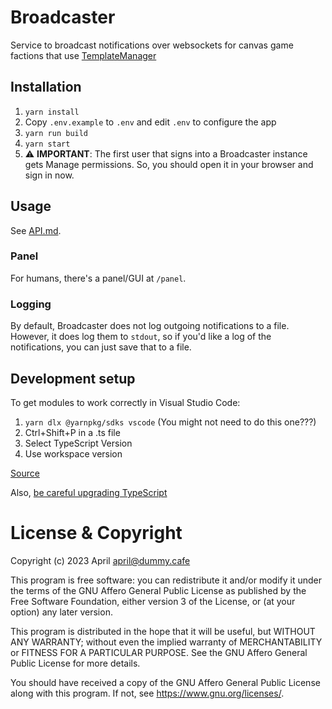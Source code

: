 # Broadcaster

Service to broadcast notifications over websockets for canvas game factions that use [TemplateManager](https://github.com/osuplace/templateManager)

## Installation

1. `yarn install`
2. Copy `.env.example` to `.env` and edit `.env` to configure the app
3. `yarn run build`
4. `yarn start`
5. ⚠️ **IMPORTANT**: The first user that signs into a Broadcaster instance gets Manage permissions. So, you should open it in your browser and sign in now.

## Usage

See [API.md](https://github.com/april83c/broadcaster/blob/main/API.md).

### Panel

For humans, there's a panel/GUI at `/panel`.

### Logging

By default, Broadcaster does not log outgoing notifications to a file. However, it does log them to `stdout`, so if you'd like a log of the notifications, you can just save that to a file.

## Development setup

To get modules to work correctly in Visual Studio Code:

1. `yarn dlx @yarnpkg/sdks vscode` (You might not need to do this one???)
2. Ctrl+Shift+P in a .ts file
3. Select TypeScript Version
4. Use workspace version

[Source](https://yarnpkg.com/getting-started/editor-sdks)

Also, [be careful upgrading TypeScript](https://github.com/yarnpkg/berry/issues/5125)

# License & Copyright

Copyright (c) 2023 April <april@dummy.cafe> 

This program is free software: you can redistribute it and/or modify it under the terms of the GNU Affero General Public License as published by the Free Software Foundation, either version 3 of the License, or (at your option) any later version.

This program is distributed in the hope that it will be useful, but WITHOUT ANY WARRANTY; without even the implied warranty of MERCHANTABILITY or FITNESS FOR A PARTICULAR PURPOSE. See the GNU Affero General Public License for more details.

You should have received a copy of the GNU Affero General Public License along with this program. If not, see https://www.gnu.org/licenses/.
